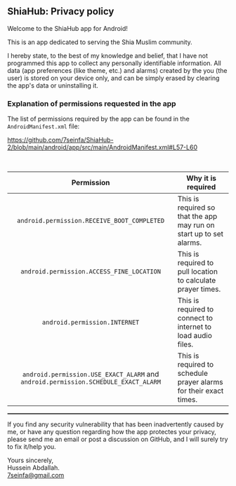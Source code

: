 ## ShiaHub: Privacy policy

Welcome to the ShiaHub app for Android!

This is an app dedicated to serving the Shia Muslim community.

I hereby state, to the best of my knowledge and belief, that I have not programmed this app to collect any personally identifiable information. All data (app preferences (like theme, etc.) and alarms) created by the you (the user) is stored on your device only, and can be simply erased by clearing the app's data or uninstalling it.

### Explanation of permissions requested in the app

The list of permissions required by the app can be found in the `AndroidManifest.xml` file:

https://github.com/7seinfa/ShiaHub-2/blob/main/android/app/src/main/AndroidManifest.xml#L57-L60

<br/>

| Permission | Why it is required |
| :---: | --- |
| `android.permission.RECEIVE_BOOT_COMPLETED` | This is required so that the app may run on start up to set alarms. |
| `android.permission.ACCESS_FINE_LOCATION` | This is required to pull location to calculate prayer times. |
| `android.permission.INTERNET` | This is required to connect to internet to load audio files. |
| `android.permission.USE_EXACT_ALARM` and `android.permission.SCHEDULE_EXACT_ALARM` | This is required to schedule prayer alarms for their exact times. |
 <hr style="border:1px solid gray">

If you find any security vulnerability that has been inadvertently caused by me, or have any question regarding how the app protectes your privacy, please send me an email or post a discussion on GitHub, and I will surely try to fix it/help you.

Yours sincerely,  
Hussein Abdallah.  
7seinfa@gmail.com
